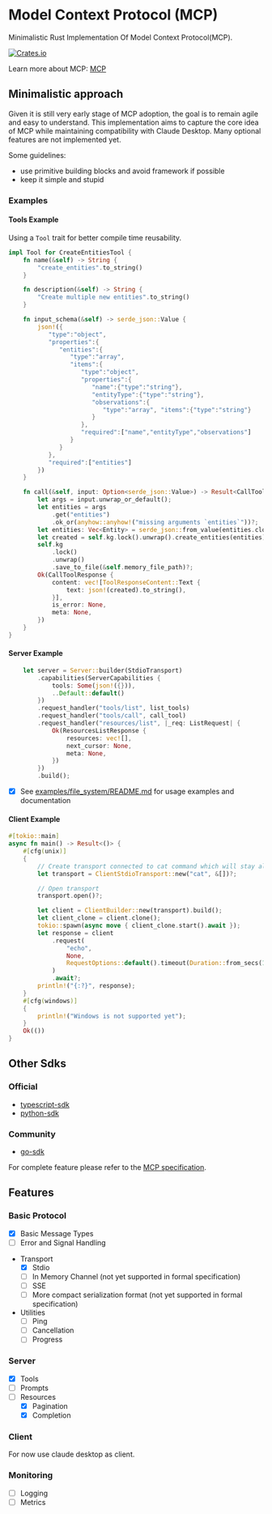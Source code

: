 # Model Context Protocol (MCP)
Minimalistic Rust Implementation Of Model Context Protocol(MCP).


[![Crates.io](https://img.shields.io/crates/v/mcp-sdk)](https://crates.io/crates/mcp-sdk)


Learn more about MCP: [MCP](https://github.com/modelcontextprotocol)

## Minimalistic approach
Given it is still very early stage of MCP adoption, the goal is to remain agile and easy to understand.
This implementation aims to capture the core idea of MCP while maintaining compatibility with Claude Desktop.
Many optional features are not implemented yet.

Some guidelines:
- use primitive building blocks and avoid framework if possible
- keep it simple and stupid
### Examples
#### Tools Example 
Using a `Tool` trait for better compile time reusability.
``` rust
impl Tool for CreateEntitiesTool {
    fn name(&self) -> String {
        "create_entities".to_string()
    }

    fn description(&self) -> String {
        "Create multiple new entities".to_string()
    }

    fn input_schema(&self) -> serde_json::Value {
        json!({
           "type":"object",
           "properties":{
              "entities":{
                 "type":"array",
                 "items":{
                    "type":"object",
                    "properties":{
                       "name":{"type":"string"},
                       "entityType":{"type":"string"},
                       "observations":{
                          "type":"array", "items":{"type":"string"}
                       }
                    },
                    "required":["name","entityType","observations"]
                 }
              }
           },
           "required":["entities"]
        })
    }

    fn call(&self, input: Option<serde_json::Value>) -> Result<CallToolResponse> {
        let args = input.unwrap_or_default();
        let entities = args
            .get("entities")
            .ok_or(anyhow::anyhow!("missing arguments `entities`"))?;
        let entities: Vec<Entity> = serde_json::from_value(entities.clone())?;
        let created = self.kg.lock().unwrap().create_entities(entities)?;
        self.kg
            .lock()
            .unwrap()
            .save_to_file(&self.memory_file_path)?;
        Ok(CallToolResponse {
            content: vec![ToolResponseContent::Text {
                text: json!(created).to_string(),
            }],
            is_error: None,
            meta: None,
        })
    }
}
```

#### Server Example
```rust
    let server = Server::builder(StdioTransport)
        .capabilities(ServerCapabilities {
            tools: Some(json!({})),
            ..Default::default()
        })
        .request_handler("tools/list", list_tools)
        .request_handler("tools/call", call_tool)
        .request_handler("resources/list", |_req: ListRequest| {
            Ok(ResourcesListResponse {
                resources: vec![],
                next_cursor: None,
                meta: None,
            })
        })
        .build();
```
- [x] See [examples/file_system/README.md](examples/file_system/README.md) for usage examples and documentation

#### Client Example
```rust
#[tokio::main]
async fn main() -> Result<()> {
    #[cfg(unix)]
    {
        // Create transport connected to cat command which will stay alive
        let transport = ClientStdioTransport::new("cat", &[])?;

        // Open transport
        transport.open()?;

        let client = ClientBuilder::new(transport).build();
        let client_clone = client.clone();
        tokio::spawn(async move { client_clone.start().await });
        let response = client
            .request(
                "echo",
                None,
                RequestOptions::default().timeout(Duration::from_secs(1)),
            )
            .await?;
        println!("{:?}", response);
    }
    #[cfg(windows)]
    {
        println!("Windows is not supported yet");
    }
    Ok(())
}
```
## Other Sdks

### Official
- [typescript-sdk](https://github.com/modelcontextprotocol/typescript-sdk)
- [python-sdk](https://github.com/modelcontextprotocol/python-sdk)

### Community
- [go-sdk](https://github.com/mark3labs/mcp-go)

For complete feature please refer to the [MCP specification](https://spec.modelcontextprotocol.io/).
## Features
### Basic Protocol
- [x] Basic Message Types
- [ ] Error and Signal Handling
- Transport
    - [x] Stdio
    - [ ] In Memory Channel (not yet supported in formal specification)
    - [ ] SSE
    - [ ] More compact serialization format (not yet supported in formal specification)
- Utilities 
    - [ ] Ping
    - [ ] Cancellation
    - [ ] Progress
### Server
- [x] Tools
- [ ] Prompts
- [ ] Resources
    - [x] Pagination
    - [x] Completion
### Client
For now use claude desktop as client.

### Monitoring
- [ ] Logging
- [ ] Metrics
